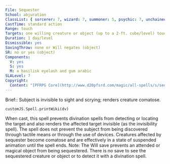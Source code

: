 ```yaml
---
File: Sequester
School: abjuration
ClassList: { sorcerer: 7, wizard: 7, summoner: 5, psychic: 7, unchained summoner: 6 }
CastTime: standard action
Range: touch
Targets: one willing creature or object (up to a 2-ft. cube/level) touched
Duration: 1 day/level
Dismissible: yes
SavingThrow: none or Will negates (object)
SR: no or yes (object)
Components:
  V: yes
  S: yes
  M: a basilisk eyelash and gum arabic
SLALevel: 7
Copyright:
  Content: "[PFRPG Core](http://www.d20pfsrd.com/magic/all-spells/s/sequester)"
---
```

Brief:: Subject is invisible to sight and scrying; renders creature comatose.

```dataviewjs
customJS.Spell.printWiki(dv)
```

When cast, this spell prevents divination spells from detecting or locating the target and also renders the affected target invisible (as the invisibility spell). The spell does not prevent the subject from being discovered through tactile means or through the use of devices. Creatures affected by sequester become comatose and are effectively in a state of suspended animation until the spell ends.  Note: The Will save prevents an attended or magical object from being sequestered. There is no save to see the sequestered creature or object or to detect it with a divination spell.
